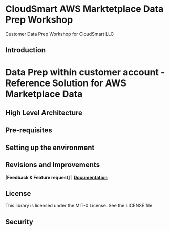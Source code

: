 # CloudSmart AWS Marktetplace Data Prep Workshop
Customer Data Prep Workshop for CloudSmart LLC

## Introduction

# Data Prep within customer account - Reference Solution for AWS Marketplace Data 
## High Level Architecture  
## Pre-requisites
## Setting up the environment
## Revisions and Improvements
**[Feedback & Feature request]** | **[Documentation](DOCUMENTATION.md)**
## License
This library is licensed under the MIT-0 License. See the LICENSE file.

## Security
